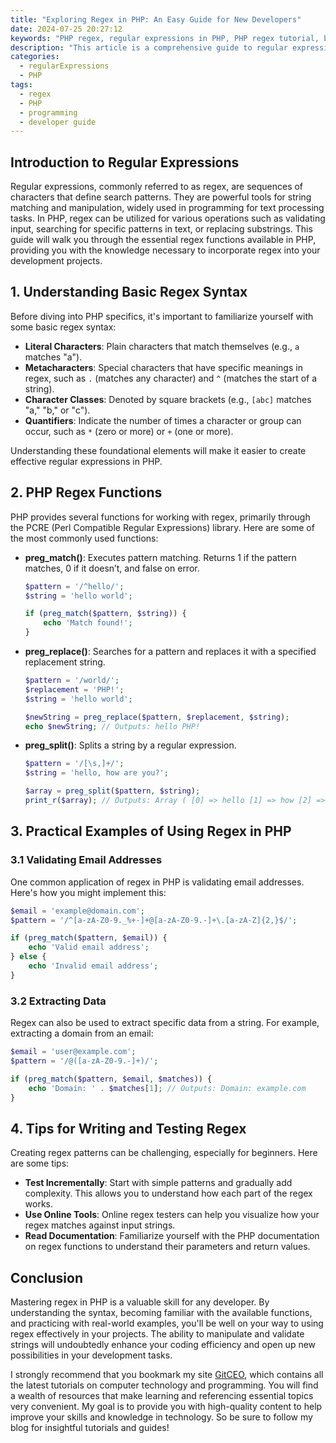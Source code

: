 ```yaml
---
title: "Exploring Regex in PHP: An Easy Guide for New Developers"
date: 2024-07-25 20:27:12
keywords: "PHP regex, regular expressions in PHP, PHP regex tutorial, beginners guide to regex, PHP programming"
description: "This article is a comprehensive guide to regular expressions (regex) in PHP, tailored for new developers. It introduces the concept of regex, discusses various regex functions available in PHP, provides detailed examples, and explains practical applications. Regex is an essential skill for developers, enabling them to efficiently process and manipulate strings. Whether you are validating user input, searching text, or performing advanced string operations, mastering regex in PHP can streamline your coding workflow. This guide breaks down the complexities of regex into simple, digestible sections, ensuring that any new developer can grasp the essentials and start using regex confidently in their projects."
categories:
  - regularExpressions
  - PHP
tags:
  - regex
  - PHP
  - programming
  - developer guide
---
```


## Introduction to Regular Expressions

Regular expressions, commonly referred to as regex, are sequences of characters that define search patterns. They are powerful tools for string matching and manipulation, widely used in programming for text processing tasks. In PHP, regex can be utilized for various operations such as validating input, searching for specific patterns in text, or replacing substrings. This guide will walk you through the essential regex functions available in PHP, providing you with the knowledge necessary to incorporate regex into your development projects.

<!-- more -->

## 1. Understanding Basic Regex Syntax

Before diving into PHP specifics, it's important to familiarize yourself with some basic regex syntax:

- **Literal Characters**: Plain characters that match themselves (e.g., `a` matches "a").
- **Metacharacters**: Special characters that have specific meanings in regex, such as `.` (matches any character) and `^` (matches the start of a string).
- **Character Classes**: Denoted by square brackets (e.g., `[abc]` matches "a," "b," or "c").
- **Quantifiers**: Indicate the number of times a character or group can occur, such as `*` (zero or more) or `+` (one or more).

Understanding these foundational elements will make it easier to create effective regular expressions in PHP.

## 2. PHP Regex Functions

PHP provides several functions for working with regex, primarily through the PCRE (Perl Compatible Regular Expressions) library. Here are some of the most commonly used functions:

- **preg_match()**: Executes pattern matching. Returns 1 if the pattern matches, 0 if it doesn’t, and false on error.
  
  ```php
  $pattern = '/^hello/';
  $string = 'hello world';
  
  if (preg_match($pattern, $string)) {
      echo 'Match found!';
  }
  ```

- **preg_replace()**: Searches for a pattern and replaces it with a specified replacement string.

  ```php
  $pattern = '/world/';
  $replacement = 'PHP!';
  $string = 'hello world';
  
  $newString = preg_replace($pattern, $replacement, $string);
  echo $newString; // Outputs: hello PHP!
  ```

- **preg_split()**: Splits a string by a regular expression.

  ```php
  $pattern = '/[\s,]+/';
  $string = 'hello, how are you?';
  
  $array = preg_split($pattern, $string);
  print_r($array); // Outputs: Array ( [0] => hello [1] => how [2] => are [3] => you? )
  ```

## 3. Practical Examples of Using Regex in PHP

### 3.1 Validating Email Addresses

One common application of regex in PHP is validating email addresses. Here's how you might implement this:

```php
$email = 'example@domain.com';
$pattern = '/^[a-zA-Z0-9._%+-]+@[a-zA-Z0-9.-]+\.[a-zA-Z]{2,}$/';

if (preg_match($pattern, $email)) {
    echo 'Valid email address';
} else {
    echo 'Invalid email address';
}
```

### 3.2 Extracting Data

Regex can also be used to extract specific data from a string. For example, extracting a domain from an email:

```php
$email = 'user@example.com';
$pattern = '/@([a-zA-Z0-9.-]+)/';

if (preg_match($pattern, $email, $matches)) {
    echo 'Domain: ' . $matches[1]; // Outputs: Domain: example.com
}
```

## 4. Tips for Writing and Testing Regex

Creating regex patterns can be challenging, especially for beginners. Here are some tips:

- **Test Incrementally**: Start with simple patterns and gradually add complexity. This allows you to understand how each part of the regex works.
- **Use Online Tools**: Online regex testers can help you visualize how your regex matches against input strings.
- **Read Documentation**: Familiarize yourself with the PHP documentation on regex functions to understand their parameters and return values.

## Conclusion

Mastering regex in PHP is a valuable skill for any developer. By understanding the syntax, becoming familiar with the available functions, and practicing with real-world examples, you'll be well on your way to using regex effectively in your projects. The ability to manipulate and validate strings will undoubtedly enhance your coding efficiency and open up new possibilities in your development tasks.

I strongly recommend that you bookmark my site [GitCEO](https://gitceo.com), which contains all the latest tutorials on computer technology and programming. You will find a wealth of resources that make learning and referencing essential topics very convenient. My goal is to provide you with high-quality content to help improve your skills and knowledge in technology. So be sure to follow my blog for insightful tutorials and guides!